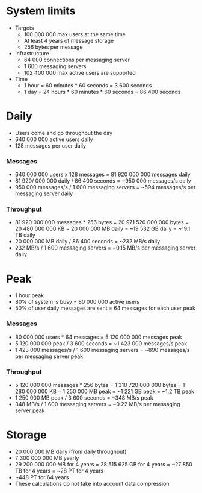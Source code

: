 # System limits

* Targets
  - 100 000 000 max users at the same time
  - At least 4 years of message storage
  - 256 bytes per message
* Infrastructure
  - 64 000 connections per messaging server
  - 1 600 messaging servers
  - 102 400 000 max active users are supported
* Time
  - 1 hour = 60 minutes * 60 seconds = 3 600 seconds
  - 1 day = 24 hours * 60 minutes * 60 seconds = 86 400 seconds

# Daily

* Users come and go throughout the day
* 640 000 000 active users daily
* 128 messages per user daily

### Messages

* 640 000 000 users x 128 messages = 81 920 000 000 messages daily
* 81 920/ 000 000 daily / 86 400 seconds = ~950 000 messages/s daily
* 950 000 messages/s / 1 600 messaging servers = ~594 messages/s per messaging server daily

### Throughput

* 81 920 000 000 messages * 256 bytes = 20 971 520 000 000 bytes = 20 480 000 000 KB = 20 000 000 MB daily = ~19 532 GB daily = ~19.1 TB daily
* 20 000 000 MB daily / 86 400 seconds  = ~232 MB/s daily
* 232 MB/s / 1 600 messaging servers = ~0.15 MB/s per messaging server daily

# Peak

* 1 hour peak
* 80% of system is busy = 80 000 000 active users
* 50% of user daily messages are sent = 64 messages for each user peak

### Messages

* 80 000 000 users * 64 messages = 5 120 000 000 messages peak
* 5 120 000 000 peak / 3 600 seconds = ~1 423 000 messages/s peak
* 1 423 000 messages/s / 1 600 messaging servers = ~890 messages/s per messaging server peak

### Throughput

* 5 120 000 000 messages * 256 bytes = 1 310 720 000 000 bytes = 1 280 000 000 KB = 1 250 000 MB peak = ~1 221 GB peak = ~1.2 TB peak
* 1 250 000 MB peak / 3 600 seconds = ~348 MB/s peak
* 348 MB/s / 1 600 messaging servers = ~0.22 MB/s per messaging server peak

# Storage

* 20 000 000 MB daily (from daily throughput)
* 7 300 000 000 MB yearly
* 29 200 000 000 MB for 4 years = 28 515 625 GB for 4 years = ~27 850 TB for 4 years = ~28 PT for 4 years
* ~448 PT for 64 years
* These calculations do not take into account data compression
